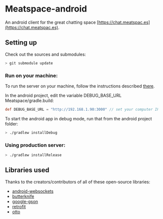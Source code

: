 # Meatspace-android

An android client for the great chatting space [https://chat.meatspac.es](https://chat.meatspac.es).

## Setting up

Check out the sources and submodules:
```bash
> git submodule update
```

### Run on your machine:

To run the server on your machine, follow the instructions described [there](https://github.com/meatspaces/meatspace-chat).

In the android project, edit the variable DEBUG_BASE_URL Meatspace/gradle.build:

```groovy
def DEBUG_BASE_URL = "http://192.168.1.90:3000" // set your computer IP there
```

To start the android app in debug mode, run that from the android project folder:

```bash
> ./gradlew installDebug
```

### Using production server:

```bash
> ./gradlew installRelease
```

## Libraries used

Thanks to the creators/contributors of all of these open-source libraries:
- [android-websockets](https://github.com/koush/android-websockets)
- [butterknife](https://github.com/JakeWharton/butterknife)
- [google-gson](https://code.google.com/p/google-gson)
- [retrofit](https://github.com/square/retrofit)
- [otto](https://github.com/square/otto)

